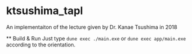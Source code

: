 ktsushima_tapl
==============

An implementaiton of the lecture given by Dr. Kanae Tsushima in 2018

** Build & Run
Just type `dune exec ./main.exe` or `dune exec app/main.exe` according to the orientation.
